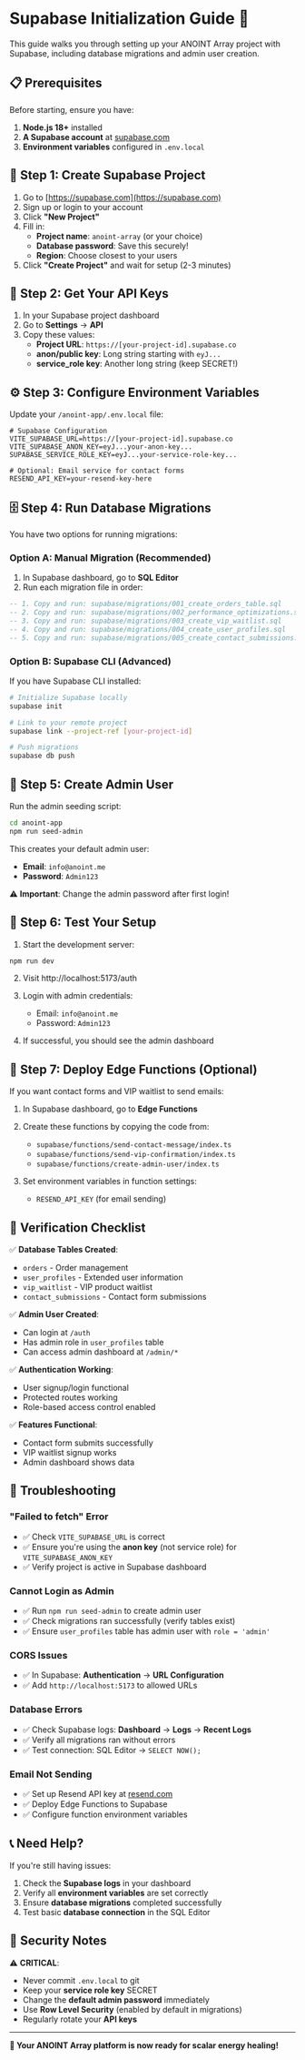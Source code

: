 # Supabase Initialization Guide 🔮

This guide walks you through setting up your ANOINT Array project with Supabase, including database migrations and admin user creation.

## 📋 Prerequisites

Before starting, ensure you have:

1. **Node.js 18+** installed
2. **A Supabase account** at [supabase.com](https://supabase.com)
3. **Environment variables** configured in `.env.local`

## 🚀 Step 1: Create Supabase Project

1. Go to [https://supabase.com](https://supabase.com)
2. Sign up or login to your account
3. Click **"New Project"**
4. Fill in:
   - **Project name**: `anoint-array` (or your choice)
   - **Database password**: Save this securely!
   - **Region**: Choose closest to your users
5. Click **"Create Project"** and wait for setup (2-3 minutes)

## 🔑 Step 2: Get Your API Keys

1. In your Supabase project dashboard
2. Go to **Settings** → **API**
3. Copy these values:
   - **Project URL**: `https://[your-project-id].supabase.co`
   - **anon/public key**: Long string starting with `eyJ...`
   - **service_role key**: Another long string (keep SECRET!)

## ⚙️ Step 3: Configure Environment Variables

Update your `/anoint-app/.env.local` file:

```env
# Supabase Configuration
VITE_SUPABASE_URL=https://[your-project-id].supabase.co
VITE_SUPABASE_ANON_KEY=eyJ...your-anon-key...
SUPABASE_SERVICE_ROLE_KEY=eyJ...your-service-role-key...

# Optional: Email service for contact forms
RESEND_API_KEY=your-resend-key-here
```

## 🗄️ Step 4: Run Database Migrations

You have two options for running migrations:

### Option A: Manual Migration (Recommended)

1. In Supabase dashboard, go to **SQL Editor**
2. Run each migration file in order:

```sql
-- 1. Copy and run: supabase/migrations/001_create_orders_table.sql
-- 2. Copy and run: supabase/migrations/002_performance_optimizations.sql  
-- 3. Copy and run: supabase/migrations/003_create_vip_waitlist.sql
-- 4. Copy and run: supabase/migrations/004_create_user_profiles.sql
-- 5. Copy and run: supabase/migrations/005_create_contact_submissions.sql
```

### Option B: Supabase CLI (Advanced)

If you have Supabase CLI installed:

```bash
# Initialize Supabase locally
supabase init

# Link to your remote project
supabase link --project-ref [your-project-id]

# Push migrations
supabase db push
```

## 👤 Step 5: Create Admin User

Run the admin seeding script:

```bash
cd anoint-app
npm run seed-admin
```

This creates your default admin user:
- **Email**: `info@anoint.me`
- **Password**: `Admin123`

⚠️ **Important**: Change the admin password after first login!

## 🎯 Step 6: Test Your Setup

1. Start the development server:
```bash
npm run dev
```

2. Visit http://localhost:5173/auth

3. Login with admin credentials:
   - Email: `info@anoint.me`
   - Password: `Admin123`

4. If successful, you should see the admin dashboard

## 🔧 Step 7: Deploy Edge Functions (Optional)

If you want contact forms and VIP waitlist to send emails:

1. In Supabase dashboard, go to **Edge Functions**
2. Create these functions by copying the code from:
   - `supabase/functions/send-contact-message/index.ts`
   - `supabase/functions/send-vip-confirmation/index.ts`
   - `supabase/functions/create-admin-user/index.ts`

3. Set environment variables in function settings:
   - `RESEND_API_KEY` (for email sending)

## 🎉 Verification Checklist

✅ **Database Tables Created**:
- `orders` - Order management
- `user_profiles` - Extended user information  
- `vip_waitlist` - VIP product waitlist
- `contact_submissions` - Contact form submissions

✅ **Admin User Created**:
- Can login at `/auth`
- Has admin role in `user_profiles` table
- Can access admin dashboard at `/admin/*`

✅ **Authentication Working**:
- User signup/login functional
- Protected routes working
- Role-based access control enabled

✅ **Features Functional**:
- Contact form submits successfully
- VIP waitlist signup works
- Admin dashboard shows data

## 🚨 Troubleshooting

### "Failed to fetch" Error
- ✅ Check `VITE_SUPABASE_URL` is correct
- ✅ Ensure you're using the **anon key** (not service role) for `VITE_SUPABASE_ANON_KEY`
- ✅ Verify project is active in Supabase dashboard

### Cannot Login as Admin
- ✅ Run `npm run seed-admin` to create admin user
- ✅ Check migrations ran successfully (verify tables exist)
- ✅ Ensure `user_profiles` table has admin user with `role = 'admin'`

### CORS Issues
- ✅ In Supabase: **Authentication** → **URL Configuration**
- ✅ Add `http://localhost:5173` to allowed URLs

### Database Errors
- ✅ Check Supabase logs: **Dashboard** → **Logs** → **Recent Logs**
- ✅ Verify all migrations ran without errors
- ✅ Test connection: SQL Editor → `SELECT NOW();`

### Email Not Sending
- ✅ Set up Resend API key at [resend.com](https://resend.com)
- ✅ Deploy Edge Functions to Supabase
- ✅ Configure function environment variables

## 📞 Need Help?

If you're still having issues:

1. Check the **Supabase logs** in your dashboard
2. Verify all **environment variables** are set correctly
3. Ensure **database migrations** completed successfully
4. Test basic **database connection** in the SQL Editor

## 🔐 Security Notes

⚠️ **CRITICAL**:
- Never commit `.env.local` to git
- Keep your **service role key** SECRET
- Change the **default admin password** immediately
- Use **Row Level Security** (enabled by default in migrations)
- Regularly rotate your **API keys**

---

**🚀 Your ANOINT Array platform is now ready for scalar energy healing!**